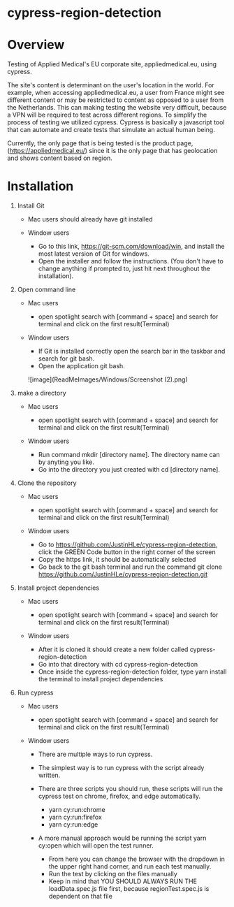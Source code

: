 # cypress-region-detection

# Overview

Testing of Applied Medical's EU corporate site, appliedmedical.eu, using cypress. 

The site's content is determinant on the user's location in the world. For example, when accessing appliedmedical.eu, a user from France might see different content or
may be restricted to content as opposed to a user from the Netherlands. This can making testing the website very difficult, because a VPN will be required to test across
different regions. To simplify the process of testing we utilized cypress. Cypress is basically a javascript tool that can automate and create tests that simulate an 
actual human being.

Currently, the only page that is being tested is the product page, (https://appliedmedical.eu/) 
since it is the only page that has geolocation and shows content based on region. 

# Installation

1. Install Git

   - Mac users should already have git installed

   - Window users
      -  Go to this link, https://git-scm.com/download/win, and install the most latest version of Git for windows.
      -  Open the installer and follow the instructions. (You don't have to change anything if prompted to, just hit next throughout the installation).

2. Open command line 
   
   - Mac users 
        - open spotlight search with [command + space] and search for terminal and click on the first result(Terminal)

   - Window users 
        - If Git is installed correctly open the search bar in the taskbar and search for git bash.
        - Open the application git bash.

      ![image](ReadMeImages/Windows/Screenshot (2).png)


3. make a directory 

   - Mac users 
        - open spotlight search with [command + space] and search for terminal and click on the first result(Terminal)

   - Window users 
        - Run command mkdir [directory name]. The directory name can by anyting you like.
        - Go into the directory you just created with cd [directory name]. 

4. Clone the repository

   - Mac users 
        - open spotlight search with [command + space] and search for terminal and click on the first result(Terminal)

   - Window users 
        - Go to https://github.com/JustinHLe/cypress-region-detection, click the GREEN Code button in the right corner of the screen
        - Copy the https link, it should be automatically selected
        - Go back to the git bash terminal and run the command git clone https://github.com/JustinHLe/cypress-region-detection.git

5. Install project dependencies

   - Mac users 
        - open spotlight search with [command + space] and search for terminal and click on the first result(Terminal)

   - Window users 
        - After it is cloned it should create a new folder called cypress-region-detection
        - Go into that directory with cd cypress-region-detection
        - Once inside the cypress-region-detection folder, type yarn install the terminal to install project dependencies

6. Run cypress

   - Mac users 
        - open spotlight search with [command + space] and search for terminal and click on the first result(Terminal)

   - Window users 
        - There are multiple ways to run cypress. 
        - The simplest way is to run cypress with the script already written.
        - There are three scripts you should run, these scripts will run the cypress test on chrome, firefox, and edge automatically. 
           -  yarn cy:run:chrome
           -  yarn cy:run:firefox
           -  yarn cy:run:edge
         
        -  A more manual approach would be running the script yarn cy:open which will open the test runner. 
           -  From here you can change the browser with the dropdown in the upper right hand corner, and run each test manually.
           -  Run the test by clicking on the files manually
           -  Keep in mind that YOU SHOULD ALWAYS RUN THE loadData.spec.js file first, because regionTest.spec.js is dependent on that file






